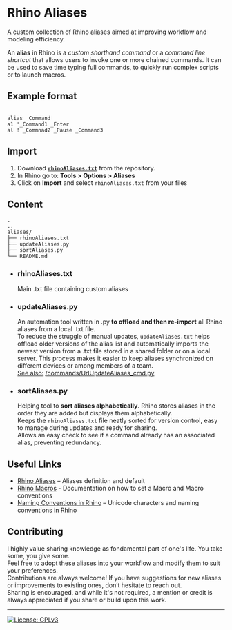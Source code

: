 # Rhino Aliases

A custom collection of Rhino aliases aimed at improving workflow and modeling efficiency.

An __alias__ in Rhino is a _custom shorthand command_ or a _command line shortcut_ that allows users to invoke one or more chained commands.
It can be used to save time typing full commands, to quickly run complex scripts or to launch macros.

## Example format 

```plaintext

alias _Command
a1 '_Command1 _Enter
al ! _Commnad2 _Pause _Command3

```


## Import

1. Download __[`rhinoAliases.txt`](/aliases/rhinoAliases.txt)__ from the repository.
2. In Rhino go to: __Tools > Options > Aliases__
3. Click on __Import__ and select `rhinoAliases.txt` from your files


## Content

```plaintext
.
..
aliases/
├── rhinoAliases.txt 
├── updateAliases.py    
├── sortAliases.py         
└── README.md

```

- ### rhinoAliases.txt
  Main .txt file containing custom aliases

- ### updateAliases.py
  An automation tool written in .py __to offload and then re-import__ all Rhino aliases from a local .txt file. <br>
  To reduce the struggle of manual updates, `updateAliases.txt` helps offload older versions of the alias list and automatically imports the newest version from a .txt file stored in a shared folder or on a local server. This process makes it easier to keep aliases synchronized on different devices or among members of a team. <br>
<u>See also:</u> [/commands/UrlUpdateAliases_cmd.py](https://github.com/simonefagini/Fluo-for-Rhino/blob/main/commands/UrlUpdateAliases_cmd.py)

- ### sortAliases.py
  Helping tool to __sort aliases alphabetically__.
  Rhino stores aliases in the order they are added but displays them alphabetically. <br>
  Keeps the `rhinoAliases.txt` file neatly sorted for version control, easy to manage during updates and ready for sharing.<br>
  Allows an easy check to see if a command already has an associated alias, preventing redundancy.

## Useful Links
- [Rhino Aliases](https://docs.mcneel.com/rhino/8/help/en-us/options/aliases.htm)  –  Aliases definition and default
- [Rhino Macros](https://docs.mcneel.com/rhino/8/help/en-us/information/rhinoscripting.htm)  -  Documentation on how to set a Macro and Macro conventions
- [Naming Conventions in Rhino](https://docs.mcneel.com/rhino/8/help/en-us/information/namingconventions.htm)  –  Unicode characters and naming conventions in Rhino

## Contributing <br>
I highly value sharing knowledge as fondamental part of one's life. You take some, you give some. <br>
Feel free to adopt these aliases into your workflow and modify them to suit your preferences.<br>
Contributions are always welcome! If you have suggestions for new aliases or improvements to existing ones, don’t hesitate to reach out.<br>
Sharing is encouraged, and while it's not required, a mention or credit is always appreciated if you share or build upon this work.

---
[![License: GPLv3](https://img.shields.io/badge/License-GPLv3-blue.svg)](https://github.com/simonefagini/Fluo-for-Rhino/blob/main/LICENSE)
